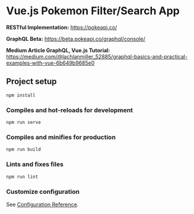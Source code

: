 # Vue.js Pokemon Filter/Search App

**RESTful Implementation:** https://pokeapi.co/

**GraphQL Beta:** https://beta.pokeapi.co/graphql/console/

**Medium Article GraphQL, Vue.js Tutorial:** https://medium.com/@lachlanmiller_52885/graphql-basics-and-practical-examples-with-vue-6b649b9685e0


## Project setup
```
npm install
```

### Compiles and hot-reloads for development
```
npm run serve
```

### Compiles and minifies for production
```
npm run build
```

### Lints and fixes files
```
npm run lint
```

### Customize configuration
See [Configuration Reference](https://cli.vuejs.org/config/).
